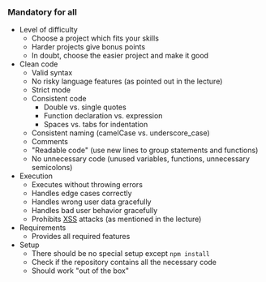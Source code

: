 ### Mandatory for all

- Level of difficulty
	- Choose a project which fits your skills
	- Harder projects give bonus points
	- In doubt, choose the easier project and make it good
- Clean code
	- Valid syntax
	- No risky language features (as pointed out in the lecture)
	- Strict mode
	- Consistent code
		- Double vs. single quotes
		- Function declaration vs. expression
		- Spaces vs. tabs for indentation
	- Consistent naming (camelCase vs. underscore_case)
	- Comments
	- "Readable code" (use new lines to group statements and functions)
	- No unnecessary code (unused variables, functions, unnecessary semicolons)
- Execution
	- Executes without throwing errors
	- Handles edge cases correctly
	- Handles wrong user data gracefully
	- Handles bad user behavior gracefully
	- Prohibits [XSS](https://www.owasp.org/index.php/Cross-site_Scripting_(XSS)) attacks (as mentioned in the lecture)
- Requirements
	- Provides all required features
- Setup
	- There should be no special setup except `npm install`
	- Check if the repository contains all the necessary code
	- Should work "out of the box"